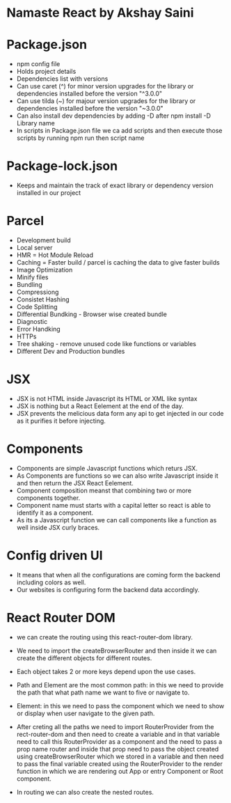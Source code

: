 # Namaste React by Akshay Saini

# Package.json

- npm config file
- Holds project details
- Dependencies list with versions
- Can use caret (^) for minor version upgrades for the library or dependencies installed before the version "^3.0.0"
- Can use tilda (~) for majour version upgrades for the library or dependencies installed before the version "~3.0.0"
- Can also install dev dependencies by adding -D after npm install -D Library name
- In scripts in Package.json file we ca add scripts and then execute those scripts by running npm run then script name

# Package-lock.json

- Keeps and maintain the track of exact library or dependency version installed in our project

# Parcel

- Development build
- Local server
- HMR = Hot Module Reload
- Caching = Faster build / parcel is caching the data to give faster builds
- Image Optimization
- Minify files
- Bundling
- Compressiong
- Consistet Hashing
- Code Splitting
- Differential Bundking - Browser wise created bundle
- Diagnostic
- Error Handking
- HTTPs
- Tree shaking - remove unused code like functions or variables
- Different Dev and Production bundles

# JSX

- JSX is not HTML inside Javascript its HTML or XML like syntax
- JSX is nothing but a React Eelement at the end of the day.
- JSX prevents the melicious data form any api to get injected in our code as it purifies it before injecting.

# Components

- Components are simple Javascript functions which returs JSX.
- As Components are functions so we can also write Javascript inside it and then return the JSX React Eelement.
- Component composition meanst that combining two or more components together.
- Component name must starts with a capital letter so react is able to identify it as a component.
- As its a Javascript function we can call components like a function as well inside JSX curly braces.

# Config driven UI

- It means that when all the configurations are coming form the backend including colors as well.
- Our websites is configuring form the backend data accordingly.

# React Router DOM

- we can create the routing using this react-router-dom library.
- We need to import the createBrowserRouter and then inside it we can create the different objects for different routes.
- Each object takes 2 or more keys depend upon the use cases.
- Path and Element are the most common path: in this we need to provide the path that what path name we want to five or navigate to.
- Element: in this we need to pass the component which we need to show or display when user navigate to the given path.
- After creting all the paths we need to import RouterProvider from the rect-router-dom and then need to create a variable and in that variable need to call this RouterProvider as a component and the need to pass a prop name router and inside that prop need to pass the object created using createBrowserRouter which we stored in a variable and then need to pass the final variable created using the RouterProvider to the render function in which we are rendering out App or entry Component or Root component.

- In routing we can also create the nested routes.
